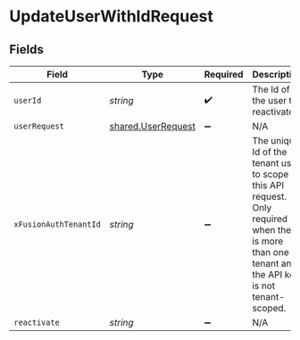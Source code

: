 # UpdateUserWithIdRequest


## Fields

| Field                                                                                                                                              | Type                                                                                                                                               | Required                                                                                                                                           | Description                                                                                                                                        |
| -------------------------------------------------------------------------------------------------------------------------------------------------- | -------------------------------------------------------------------------------------------------------------------------------------------------- | -------------------------------------------------------------------------------------------------------------------------------------------------- | -------------------------------------------------------------------------------------------------------------------------------------------------- |
| `userId`                                                                                                                                           | *string*                                                                                                                                           | :heavy_check_mark:                                                                                                                                 | The Id of the user to reactivate.                                                                                                                  |
| `userRequest`                                                                                                                                      | [shared.UserRequest](../../models/shared/userrequest.md)                                                                                           | :heavy_minus_sign:                                                                                                                                 | N/A                                                                                                                                                |
| `xFusionAuthTenantId`                                                                                                                              | *string*                                                                                                                                           | :heavy_minus_sign:                                                                                                                                 | The unique Id of the tenant used to scope this API request. Only required when there is more than one tenant and the API key is not tenant-scoped. |
| `reactivate`                                                                                                                                       | *string*                                                                                                                                           | :heavy_minus_sign:                                                                                                                                 | N/A                                                                                                                                                |